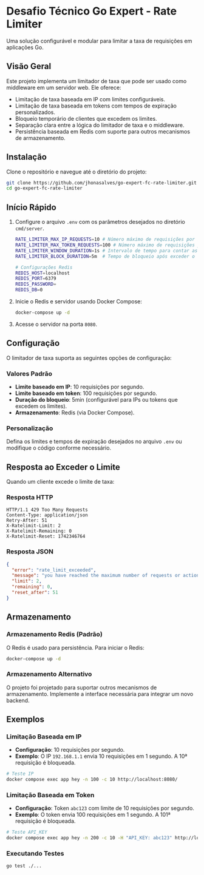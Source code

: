 # Desafio Técnico Go Expert - Rate Limiter

Uma solução configurável e modular para limitar a taxa de requisições em aplicações Go.

## Visão Geral

Este projeto implementa um limitador de taxa que pode ser usado como middleware em um servidor web. Ele oferece:

- Limitação de taxa baseada em IP com limites configuráveis.
- Limitação de taxa baseada em tokens com tempos de expiração personalizados.
- Bloqueio temporário de clientes que excedem os limites.
- Separação clara entre a lógica do limitador de taxa e o middleware.
- Persistência baseada em Redis com suporte para outros mecanismos de armazenamento.

## Instalação

Clone o repositório e navegue até o diretório do projeto:

```bash
git clone https://github.com/jhonasalves/go-expert-fc-rate-limiter.git
cd go-expert-fc-rate-limiter
```

## Início Rápido

1. Configure o arquivo `.env` com os parâmetros desejados no diretório `cmd/server`.
    ```bash
    RATE_LIMITER_MAX_IP_REQUESTS=10 # Número máximo de requisições por IP
    RATE_LIMITER_MAX_TOKEN_REQUESTS=100 # Número máximo de requisições por Token
    RATE_LIMITER_WINDOW_DURATION=1s # Intervalo de tempo para contar as requisições
    RATE_LIMITER_BLOCK_DURATION=5m  # Tempo de bloqueio após exceder o limite de requisições.

    # Configurações Redis
    REDIS_HOST=localhost
    REDIS_PORT=6379
    REDIS_PASSWORD=
    REDIS_DB=0
    ```

2. Inicie o Redis e servidor usando Docker Compose:
    ```bash
    docker-compose up -d
    ```

3. Acesse o servidor na porta `8080`.

## Configuração

O limitador de taxa suporta as seguintes opções de configuração:

### Valores Padrão
- **Limite baseado em IP**: 10 requisições por segundo.
- **Limite baseado em token**: 100 requisições por segundo.
- **Duração do bloqueio**: 5min (configurável para IPs ou tokens que excedem os limites).
- **Armazenamento**: Redis (via Docker Compose).

### Personalização
Defina os limites e tempos de expiração desejados no arquivo `.env` ou modifique o código conforme necessário.

## Resposta ao Exceder o Limite

Quando um cliente excede o limite de taxa:

### Resposta HTTP
```
HTTP/1.1 429 Too Many Requests
Content-Type: application/json
Retry-After: 51
X-Ratelimit-Limit: 2
X-Ratelimit-Remaining: 0
X-Ratelimit-Reset: 1742346764
```

### Resposta JSON
```json
{
  "error": "rate_limit_exceeded",
  "message": "you have reached the maximum number of requests or actions allowed within a certain time frame",
  "limit": 2,
  "remaining": 0,
  "reset_after": 51
}
```

## Armazenamento

### Armazenamento Redis (Padrão)
O Redis é usado para persistência. Para iniciar o Redis:

```bash
docker-compose up -d
```

### Armazenamento Alternativo
O projeto foi projetado para suportar outros mecanismos de armazenamento. Implemente a interface necessária para integrar um novo backend.

## Exemplos

### Limitação Baseada em IP
- **Configuração**: 10 requisições por segundo.
- **Exemplo**: O IP `192.168.1.1` envia 10 requisições em 1 segundo. A 10ª requisição é bloqueada.

```bash
# Teste IP
docker compose exec app hey -n 100 -c 10 http://localhost:8080/
```

### Limitação Baseada em Token
- **Configuração**: Token `abc123` com limite de 10 requisições por segundo.
- **Exemplo**: O token envia 100 requisições em 1 segundo. A 101ª requisição é bloqueada.

```bash
# Teste API_KEY
docker compose exec app hey -n 200 -c 10 -H "API_KEY: abc123" http://localhost:8080/
```

### Executando Testes

```bash
go test ./...
```